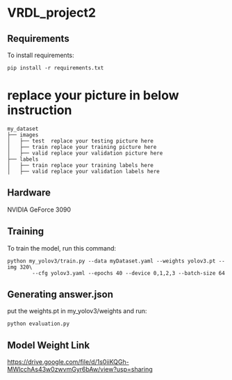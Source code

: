 # VRDL_project2

## Requirements

To install requirements:

```setup
pip install -r requirements.txt

```

# replace your picture in below instruction

```
my_dataset
├── images
│   ├── test  replace your testing picture here
│   ├── train replace your training picture here
│   ├── valid replace your validation picture here
├── labels
│   ├── train replace your training labels here
│   ├── valid replace your validation labels here
```

## Hardware

NVIDIA GeForce 3090

## Training

To train the model, run this command:

```train
python my_yolov3/train.py --data myDataset.yaml --weights yolov3.pt --img 320\
        --cfg yolov3.yaml --epochs 40 --device 0,1,2,3 --batch-size 64
```

## Generating answer.json

put the weights.pt in my_yolov3/weights and run:

```
python evaluation.py
```
## Model Weight Link
https://drive.google.com/file/d/1s0iiKQGh-MWlcchAs43w0zwvmGyr6bAw/view?usp=sharing
